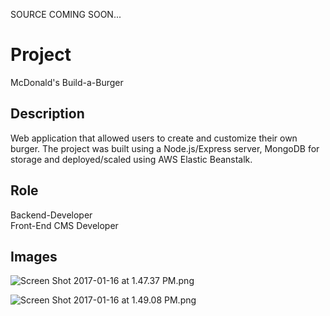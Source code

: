SOURCE COMING SOON...

# Project #

McDonald's Build-a-Burger

## Description ##

Web application that allowed users to create and customize their own burger. The project was built using a Node.js/Express server, MongoDB for storage and deployed/scaled using AWS Elastic Beanstalk.

## Role ##

Backend-Developer  
Front-End CMS Developer

## Images ##

![Screen Shot 2017-01-16 at 1.47.37 PM.png](https://bitbucket.org/repo/ezeqeb/images/2763725130-Screen%20Shot%202017-01-16%20at%201.47.37%20PM.png)

![Screen Shot 2017-01-16 at 1.49.08 PM.png](https://bitbucket.org/repo/ezeqeb/images/3724349603-Screen%20Shot%202017-01-16%20at%201.49.08%20PM.png)